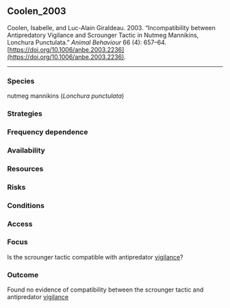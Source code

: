 ## Coolen_2003

Coolen, Isabelle, and Luc-Alain Giraldeau. 2003. “Incompatibility between Antipredatory Vigilance and Scrounger Tactic in Nutmeg Mannikins, Lonchura Punctulata.” _Animal Behaviour_ 66 (4): 657–64. [https://doi.org/10.1006/anbe.2003.2236](https://doi.org/10.1006/anbe.2003.2236).

---

### Species
nutmeg mannikins (_Lonchura punctulata_)

### Strategies

### Frequency dependence

### Availability

### Resources

### Risks

### Conditions

### Access

### Focus
Is the scrounger tactic compatible with antipredator [vigilance](../topics/vigilance.md)?

### Outcome
Found no evidence of compatibility between the scrounger tactic and antipredator [vigilance](../topics/vigilance.md)


